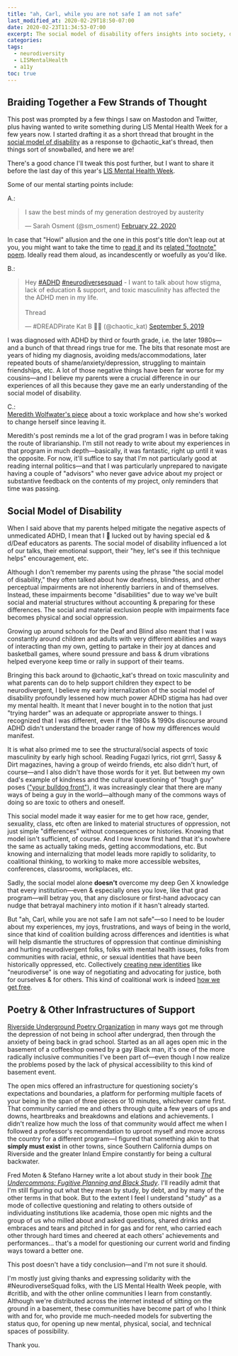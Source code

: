 ```yaml
---
title: "ah, Carl, while you are not safe I am not safe"
last_modified_at: 2020-02-29T18:50-07:00
date: 2020-02-23T11:34:53-07:00
excerpt: The social model of disability offers insights into society, differences, and oppressive structures beyond disability.  
categories:
tags: 
  - neurodiversity  
  - LISMentalHealth  
  - a11y  
toc: true
---
```

## Braiding Together a Few Strands of Thought  

This post was prompted by a few things I saw on Mastodon and Twitter, plus having wanted to write something during LIS Mental Health Week for a few years now. I started drafting it as a short thread that brought in the [social model of disability](https://www.sciencedirect.com/topics/medicine-and-dentistry/social-model-of-disability) as a response to @chaotic_kat's thread, then things sort of snowballed, and here we are!  

There's a good chance I'll tweak this post further, but I want to share it before the last day of this year's [LIS Mental Health Week](https://tinyurl.com/lismentalhealth20).  

Some of our mental starting points include:  

A.:  
<blockquote class="twitter-tweet"><p lang="en" dir="ltr">I saw the best minds of my generation destroyed by austerity</p>&mdash; Sarah Osment (@sm_osment) <a href="https://twitter.com/sm_osment/status/1231051671469535232?ref_src=twsrc%5Etfw">February 22, 2020</a></blockquote> <script async src="https://platform.twitter.com/widgets.js" charset="utf-8"></script>  

In case that "Howl" allusion and the one in this post's title don't leap out at you, you might want to take the time to [read it](https://www.poetryfoundation.org/poems/49303/howl) and its [related "footnote" poem](https://www.poetryfoundation.org/poems/54163/footnote-to-howl). Ideally read them aloud, as incandescently or woefully as you'd like.  

B.:  
<blockquote class="twitter-tweet"><p lang="en" dir="ltr">Hey <a href="https://twitter.com/hashtag/ADHD?src=hash&amp;ref_src=twsrc%5Etfw">#ADHD</a> <a href="https://twitter.com/hashtag/neurodiversesquad?src=hash&amp;ref_src=twsrc%5Etfw">#neurodiversesquad</a> - I want to talk about how stigma, lack of education &amp; support, and toxic masculinity has affected the the ADHD men in my life.<br><br>Thread</p>&mdash; #DREADPirate Kat B 🏳️‍🌈 (@chaotic_kat) <a href="https://twitter.com/chaotic_kat/status/1169688745387233280?ref_src=twsrc%5Etfw">September 5, 2019</a></blockquote> <script async src="https://platform.twitter.com/widgets.js" charset="utf-8"></script>  

I was diagnosed with ADHD by third or fourth grade, i.e. the later 1980s—and a bunch of that thread rings true for me. The bits that resonate most are years of hiding my diagnosis, avoiding meds/accommodations, later repeated bouts of shame/anxiety/depression, struggling to maintain friendships, etc. A lot of those negative things have been far worse for my cousins—and I believe my parents were a crucial difference in our experiences of all this because they gave me an early understanding of the social model of disability.  

C.:  
[Meredith Wolfwater's piece](https://meredith.wolfwater.com/wordpress/2020/02/18/lismentalhealth-that-time-my-brain-and-my-job-tried-to-kill-me/) about a toxic workplace and how she's worked to change herself since leaving it.  

Meredith's post reminds me a lot of the grad program I was in before taking the route of librarianship. I'm still not ready to write about my experiences in that program in much depth—basically, it was fantastic, right up until it was the opposite. For now, it'll suffice to say that I'm not particularly good at reading internal politics—and that I was particularly unprepared to navigate having a couple of "advisors" who never gave advice about my project or substantive feedback on the contents of my project, only reminders that time was passing.  

## Social Model of Disability  

When I said above that my parents helped mitigate the negative aspects of unmedicated ADHD, I mean that I 💯 lucked out by having special ed & d/Deaf educators as parents. The social model of disability influenced a lot of our talks, their emotional support, their "hey, let's see if this technique helps" encouragement, etc.  

Although I don't remember my parents using the phrase "the social model of disability," they often talked about how deafness, blindness, and other perceptual impairments are not inherently barriers in and of themselves. Instead, these impairments become "disabilities" due to way we've built social and material structures without accounting & preparing for these differences. The social and material exclusion people with impairments face becomes physical and social oppression.  

Growing up around schools for the Deaf and Blind also meant that I was constantly around children and adults with very different abilities and ways of interacting than my own, getting to partake in their joy at dances and basketball games, where sound pressure and bass & drum vibrations helped everyone keep time or rally in support of their teams.  

Bringing this back around to @chaotic_kat's thread on toxic masculinity and what parents can do to help support children they expect to be neurodivergent, I believe my early internalization of the social model of disability profoundly lessened how much power ADHD stigma has had over my mental health. It meant that I never bought in to the notion that just "trying harder" was an adequate or appropriate answer to things. I recognized that I was different, even if the 1980s & 1990s discourse around ADHD didn't understand the broader range of how my differences would manifest.  

It is what also primed me to see the structural/social aspects of toxic masculinity by early high school. Reading Fugazi lyrics, riot grrrl, Sassy & Dirt magazines, having a group of weirdo friends, etc also didn't hurt, of course—and I also didn't have those words for it yet. But between my own dad's example of kindness and the cultural questioning of "tough guy" poses (["your bulldog front"](https://genius.com/Fugazi-bulldog-front-lyrics)), it was increasingly clear that there are many ways of being a guy in the world—although many of the commons ways of doing so are toxic to others and oneself.  

This social model made it way easier for me to get how race, gender, sexuality, class, etc often are linked to material structures of oppression, not just simple "differences" without consequences or histories. Knowing that model isn't sufficient, of course. And I now know first hand that it's nowhere the same as actually taking meds, getting accommodations, etc. But knowing and internalizing that model leads more rapidly to solidarity, to coalitional thinking, to working to make more accessible websites, conferences, classrooms, workplaces, etc.  

Sadly, the social model alone __doesn't__ overcome my deep Gen X knowledge that every institution—even & especially ones you love, like that grad program—will betray you, that any disclosure or first-hand advocacy can nudge that betrayal machinery into motion if it hasn't already started.  

But "ah, Carl, while you are not safe I am not safe"—so I need to be louder about my experiences, my joys, frustrations, and ways of being in the world, since that kind of coalition building across differences and identities is what will help dismantle the structures of oppression that continue diminishing and hurting neurodivergent folks, folks with mental health issues, folks from communities with racial, ethnic, or sexual identities that have been historically oppressed, etc. Collectively [creating new identities](https://pages.mtu.edu/~jdslack/readings/CSReadings/Hall_Old_and_New_Identities_Ethnicities.pdf) like "neurodiverse" is one way of negotiating and advocating for justice, both for ourselves & for others. This kind of coalitional work is indeed [how we get free](http://www.worldcat.org/oclc/1022312889).  

## Poetry & Other Infrastructures of Support  

[Riverside Underground Poetry Organization](https://raincrossunderground.omeka.net/items/show/2) in many ways got me through the depression of not being in school after undergrad, then through the anxiety of being back in grad school. Started as an all ages open mic in the basement of a coffeeshop owned by a gay Black man, it's one of the more radically inclusive communities I've been part of—even though I now realize the problems posed by the lack of physical accessibility to this kind of basement event.  

The open mics offered an infrastructure for questioning society's expectations and boundaries, a platform for performing multiple facets of your being in the span of three pieces or 10 minutes, whichever came first. That community carried me and others through quite a few years of ups and downs, heartbreaks and breakdowns and elations and achievements. I didn't realize how much the loss of that community would affect me when I followed a professor's recommendation to uproot myself and move across the country for a different program—I figured that something akin to that __simply must exist__ in other towns, since Southern California dumps on Riverside and the greater Inland Empire constantly for being a cultural backwater.  

Fred Moten & Stefano Harney write a lot about study in their book [_The Undercommons: Fugitive Planning and Black Study_](http://www.minorcompositions.info/wp-content/uploads/2013/04/undercommons-web.pdf). I'll readily admit that I'm still figuring out what they mean by study, by debt, and by many of the other terms in that book. But to the extent I feel I understand "study" as a mode of collective questioning and relating to others outside of individuating institutions like academia, those open mic nights and the group of us who milled about and asked questions, shared drinks and embraces and tears and pitched in for gas and for rent, who carried each other through hard times and cheered at each others' achievements and performances… that's a model for questioning our current world and finding ways toward a better one.  

This post doesn't have a tidy conclusion—and I'm not sure it should.  

I'm mostly just giving thanks and expressing solidarity with the #NeurodiverseSquad folks, with the LIS Mental Health Week people, with #critlib, and with the other online communities I learn from constantly. Although we're distributed across the internet instead of sitting on the ground in a basement, these communities have become part of who I think with and for, who provide me much-needed models for subverting the status quo, for opening up new mental, physical, social, and technical spaces of possibility.  

Thank you.  